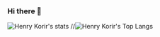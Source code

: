 ### Hi there 👋

![Henry Korir's stats](https://github-readme-stats.vercel.app/api?username=henrykorir&show_icons=true&theme=dark)
//![Henry Korir's Top Langs](https://github-readme-stats.vercel.app/api/top-langs/?username=henrykorir&theme=dark&layout=compact) 
